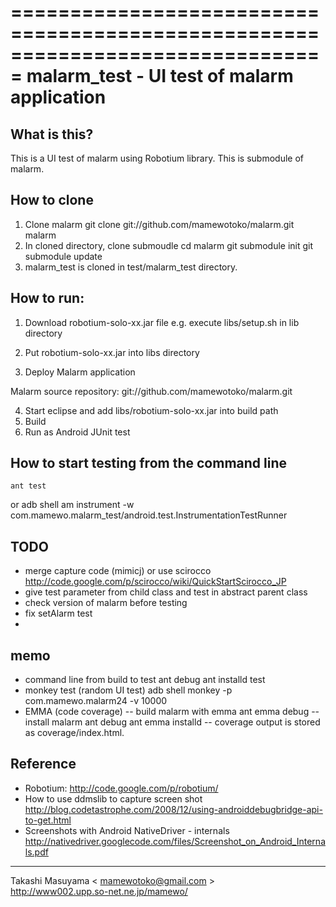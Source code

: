 ===============================================================================
 malarm_test - UI test of malarm application
===============================================================================

 What is this?
-------------------
This is a UI test of malarm using Robotium library. This is submodule of
malarm.

 How to clone
-------------------
1. Clone malarm
 git clone git://github.com/mamewotoko/malarm.git malarm
2. In cloned directory, clone submoudle
 cd malarm
 git submodule init
 git submodule update
3. malarm_test is cloned in test/malarm_test directory.

 How to run:
-------------------
1. Download robotium-solo-xx.jar file
 e.g. execute libs/setup.sh in lib directory

2. Put robotium-solo-xx.jar into libs directory
3. Deploy Malarm application

Malarm source repository: git://github.com/mamewotoko/malarm.git

4. Start eclipse and add libs/robotium-solo-xx.jar into build path
5. Build
6. Run as Android JUnit test

 How to start testing from the command line
-------------------
    ant test
or
    adb shell am instrument -w com.mamewo.malarm_test/android.test.InstrumentationTestRunner

 TODO
-------------------
- merge capture code (mimicj) or use scirocco
 http://code.google.com/p/scirocco/wiki/QuickStartScirocco_JP
- give test parameter from child class and test in abstract parent class
- check version of malarm before testing
- fix setAlarm test
- 

 memo
-------------------
- command line from build to test
ant debug
ant installd test
- monkey test (random UI test)
adb shell monkey -p com.mamewo.malarm24 -v 10000
- EMMA (code coverage)
-- build malarm with emma
ant emma debug 
-- install malarm
ant debug
ant emma installd
-- coverage output is stored as coverage/index.html.

 Reference
-------------------
- Robotium:
http://code.google.com/p/robotium/
- How to use ddmslib to capture screen shot
http://blog.codetastrophe.com/2008/12/using-androiddebugbridge-api-to-get.html
- Screenshots with Android NativeDriver - internals
http://nativedriver.googlecode.com/files/Screenshot_on_Android_Internals.pdf

----
Takashi Masuyama < mamewotoko@gmail.com >  
http://www002.upp.so-net.ne.jp/mamewo/
